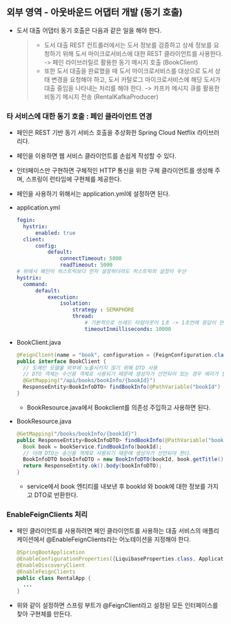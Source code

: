 ## 외부 영역 - 아웃바운드 어댑터 개발 (동기 호출)

* 도서 대출 어댑터 동기 호출은 다음과 같은 일을 해야 한다.

  > * 도서 대출 REST 컨트롤러에서는 도서 정보를 검증하고 상세 정보를 요청하기 위해 도서 마이크로서비스에 대한 REST 클라이언트를 사용한다. -> 페인 라이브러릴르 활용한 동기 메시지 호출 (BookClient)
  > * 또한 도서 대출을 완료했을 때 도서 마이크로서비스를 대상으로 도서 상태 변경을 요청해야 하고, 도서 카탈로그 마이크로서비스에 해당 도서가 대출 중임을 나타내는 처리를 해야 한다. -> 카프카 메시지 큐를 활용한 비동기 메시지 전송 (RentalKafkaProducer)



### 타 서비스에 대한 동기 호출 : 페인 클라이언트 연경

* 페인은 REST 기반 동기 서비스 호출을 추상화한 Spring Cloud Netflix 라이브러리다.

* 페인을 이용하면 웹 서비스 클라이언트를 손쉽게 작성할 수 있다.

* 인터페이스만 구현하면 구체적인 HTTP 통신을 위한 구체 클라이언트를 생성해 주며, 스프링이 런타임에 구현체를 제공한다.

* 페인을 사용하기 위해서는 application.yml에 설정하면 된다.

* application.yml 

  ```yaml
  fegin:
  	hystrix:
  		enabled: true
  	client:
  		config:
  			default:
  				connectTimeout: 5000
  				readTimeout: 5000
  # 위에서 페인이 히스트릭보다 먼저 설정하더라도 히스트릭의 설정이 우선
  hystrix:
  	command:
  		default:
  			execution:
  				isolation:
  					strategy : SEMAPHORE
  					thread:
  						# 기본적으로 쓰레드 타임아웃이 1초 -> 1초안에 응답이 안오면 폴백이 실행됌
  						timeoutInmilliseconds: 10000 
  ```

* BookClient.java

  ```java
  @FeignClient(name = "book", configuration = {FeignConfiguration.class})
  public interface BookClient {
    // 도메인 모델을 외부에 노출시키지 않기 위해 DTO 사용
    // DTO 객체는 수신용 객체로 사용되기 때문에 생성자가 선언되어 있는 경우 에러가 발생
  	@GetMapping("/api/books/bookInfo/{bookId}")
  	ResponseEntity<BookInfoDTO> findBookInfo(@PathVariable("bookId") Long bookId);
  }
  ```

  * BookResource.java에서 Bookclient를 의존성 주입하고 사용하면 된다.

* BookResource.java

  ```java
  @GetMapping("/books/bookInfo/{bookId}")
  public ResponseEntity<BookInfoDTO> findBookInfo(@PathVariable("bookId") Long bookId) {
  	Book book = bookService.findBookInfo(bookId);
    // 아래 DTO는 송신용 객체로 사용되기 때문에 생성자가 선언되야 한다.
  	BookInfoDTO bookInfoDTO = new BookInfoDTO(bookId, book.getTitle());
  	return ResponseEntity.ok().body(bookInfoDTO);
  }
  ```

  * service에서 book 엔티티를 내보낸 후 bookId 와 book에 대한 정보를 가지고 DTO로 반환한다.



### EnableFeignClients 처리

* 페인 클라이언트를 사용하려면 페인 클라이언트를 사용하는 대출 서비스의 애플리케이션에서 @EnableFeignClients라는 어노테이션을 지정해야 한다.

  ```java
  @SpringBootApplication
  @EnableConfigurationProperties({LiquibaseProperties.class, ApplicationProperties.class})
  @EnableDiscoveryClient
  @EnableFeignClients
  public class RentalApp {
  	...
  }
  ```

* 위와 같이 설정하면 스프링 부트가 @FeignClient라고 설정된 모든 인터페이스를 찾아 구현체를 만든다.